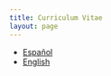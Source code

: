 ```yaml
---
title: Curriculum Vitae
layout: page
---
```


* [Español](/resume_spanish.pdf)
* [English](/resume_english.pdf)
